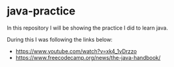 # java-practice

In this repository I will be showing the practice
I did to learn java.

During this I was following the links below:
- https://www.youtube.com/watch?v=xk4_1vDrzzo
- https://www.freecodecamp.org/news/the-java-handbook/